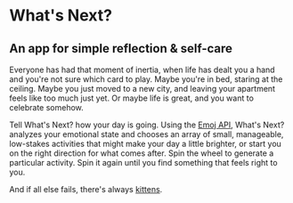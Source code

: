 # What's Next?
## An app for simple reflection &amp; self-care

Everyone has had that moment of inertia, when life has dealt you a hand and you're not sure which card to play. Maybe you're in bed, staring at the ceiling. Maybe you just moved to a new city, and leaving your apartment feels like too much just yet. Or maybe life is great, and you want to celebrate somehow.

Tell What's Next? how your day is going. Using the [Emoj API](https://medium.com/@dannyfreed/today-im-launching-emoj-an-api-that-can-interpret-emotion-from-a-text-based-conversation-6b2ea3fa98b), What's Next? analyzes your emotional state and chooses an array of small, manageable, low-stakes activities that might make your day a little brighter, or start you on the right direction for what comes after. Spin the wheel to generate a particular activity. Spin it again until you find something that feels right to you.

And if all else fails, there's always [kittens](https://placekitten.com).
